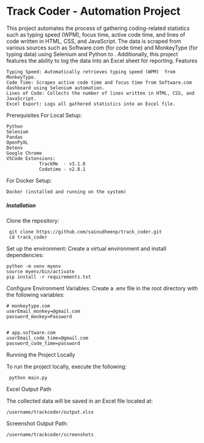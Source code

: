 <h1>Track Coder - Automation Project</h1>


This project automates the process of gathering coding-related statistics such as typing speed (WPM), focus time, active code time, and lines of code written in HTML, CSS, and JavaScript. The data is scraped from various sources such as Software.com (for code time) and MonkeyType (for typing data) using Selenium and Python  to . Additionally, this project features the ability to log the data into an Excel sheet for reporting.
Features

    Typing Speed: Automatically retrieves typing speed (WPM)  from MonkeyType.
    Code Time: Scrapes active code time and focus time from Software.com dashboard using Selenium automation.
    Lines of Code: Collects the number of lines written in HTML, CSS, and JavaScript.
    Excel Export: Logs all gathered statistics into an Excel file.

Prerequisites
For Local Setup:

    Python 
    Selenium
    Pandas
    OpenPyXL
    Dotenv
    Google Chrome
    VSCode Extensions:
                TrackMe  - v3.1.0
                Codetime - v2.8.1



For Docker Setup:

    Docker (installed and running on the system)

<h5>Installation</h5>

   Clone the repository:

     git clone https://github.com/sainudheenp/track_coder.git
     cd track_coder

Set up the environment: Create a virtual environment and install dependencies:


    python -m venv myenv
    source myenv/bin/activate
    pip install -r requirements.txt


Configure Environment Variables: Create a .env file in the root directory with the following variables:

    # monkeytype.com
    userEmail_monkey=@gmail.com
    password_monkey=Password


    # app.software.com
    userEmail_code_time=@gmail.com
    password_code_time=password






Running the Project Locally

To run the project locally, execute the following:

     python main.py

     


Excel Output Path

The collected data will be saved in an Excel file located at:


    /username/trackcoder/output.xlsx

Screenshot Output Path:

    /username/trackcoder/screenshots





